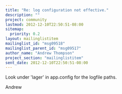 ```yaml
---
title: "Re: log configuration not effective."
description: ""
project: community
lastmod: 2012-12-10T22:50:51-08:00
sitemap:
  priority: 0.2
layout: mailinglistitem
mailinglist_id: "msg09518"
mailinglist_parent_id: "msg09517"
author_name: "Andrew Thompson"
project_section: "mailinglistitem"
sent_date: 2012-12-10T22:50:51-08:00
---
```



Look under 'lager' in app.config for the logfile paths.

Andrew

